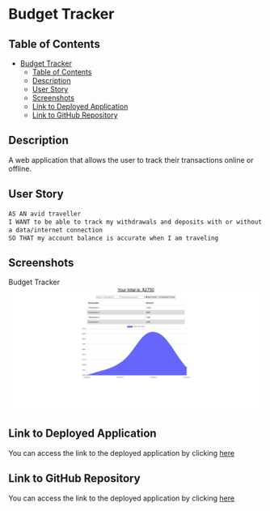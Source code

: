 # Budget Tracker

## Table of Contents

- [Budget Tracker](#budget-tracker)
  - [Table of Contents](#table-of-contents)
  - [Description](#description)
  - [User Story](#user-story)
  - [Screenshots](#screenshots)
  - [Link to Deployed Application](#link-to-deployed-application)
  - [Link to GitHub Repository](#link-to-github-repository)

## Description

A web application that allows the user to track their transactions online or offline.

## User Story

```
AS AN avid traveller
I WANT to be able to track my withdrawals and deposits with or without a data/internet connection
SO THAT my account balance is accurate when I am traveling
```

## Screenshots

Budget Tracker
![budget tracker screenshot](public/assets/images/budget-tracker-screenshot.png)

## Link to Deployed Application

You can access the link to the deployed application by clicking [here](https://afternoon-wave-16732.herokuapp.com/)

## Link to GitHub Repository

You can access the link to the deployed application by clicking [here](https://github.com/ttudorandrei/budget-tracker)
